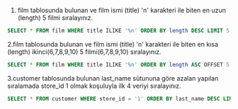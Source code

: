 1. film tablosunda bulunan ve film ismi (title) 'n' karakteri ile biten en uzun (length) 5 filmi sıralayınız.

~~~~SQL
SELECT * FROM film WHERE title ILIKE '%n' ORDER BY length DESC LIMIT 5
~~~~

2.film tablosunda bulunan ve film ismi (title) 'n' karakteri ile biten en kısa (length) ikinci(6,7,8,9,10) 5 filmi(6,7,8,9,10) sıralayınız.
~~~~SQL
SELECT * FROM film WHERE title ILIKE '%n' ORDER BY length ASC OFFSET 5 LIMIT 5
~~~~

3.customer tablosunda bulunan last_name sütununa göre azalan yapılan sıralamada store_id 1 olmak koşuluyla ilk 4 veriyi sıralayınız.
~~~~SQL
SELECT * FROM customer WHERE store_id = '1' ORDER BY last_name DESC LIMIT 4
~~~~
